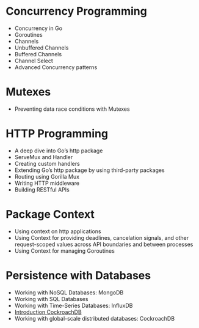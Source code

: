 # Concurrency Programming
-  Concurrency in Go
- Goroutines
- Channels
- Unbuffered Channels
-  Buffered Channels
- Channel Select
- Advanced Concurrency patterns

# Mutexes
- Preventing data race conditions with Mutexes

# HTTP Programming
- A deep dive into Go’s http package
- ServeMux and Handler
- Creating custom handlers
- Extending Go’s http package by using third-party packages
- Routing using Gorilla Mux
- Writing HTTP middleware
- Building RESTful APIs

# Package Context
- Using context on http applications
- Using Context for providing deadlines, cancelation signals,
and other request-scoped values across API boundaries and
between processes
- Using Context for managing Goroutines

# Persistence with Databases
-  Working with NoSQL Databases: MongoDB
-  Working with SQL Databases
-  Working with Time-Series Databases: InfluxDB
- [Introduction  CockroachDB]()
-  Working with global-scale distributed databases: CockroachDB
